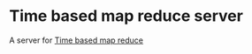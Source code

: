 # Time based map reduce server

A server for [Time based map reduce](https://github.com/forbesmyester/time-based-map-reduce)
